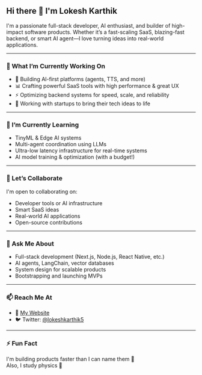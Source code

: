 ## Hi there 👋 I'm Lokesh Karthik

I'm a passionate full-stack developer, AI enthusiast, and builder of high-impact software products. Whether it’s a fast-scaling SaaS, blazing-fast backend, or smart AI agent—I love turning ideas into real-world applications.

---

### 🚀 What I’m Currently Working On

- 🧠 Building AI-first platforms (agents, TTS, and more)
- 📊 Crafting powerful SaaS tools with high performance & great UX
- ⚡ Optimizing backend systems for speed, scale, and reliability
- 🔧 Working with startups to bring their tech ideas to life

---

### 🌱 I’m Currently Learning

- TinyML & Edge AI systems  
- Multi-agent coordination using LLMs  
- Ultra-low latency infrastructure for real-time systems  
- AI model training & optimization (with a budget!)

---

### 🤝 Let’s Collaborate

I'm open to collaborating on:
- Developer tools or AI infrastructure  
- Smart SaaS ideas  
- Real-world AI applications  
- Open-source contributions

---

### 💬 Ask Me About

- Full-stack development (Next.js, Node.js, React Native, etc.)
- AI agents, LangChain, vector databases
- System design for scalable products
- Bootstrapping and launching MVPs

---

### 📫 Reach Me At

- 🔗 [My Website](https://loks.bearblog.dev/) <!-- Update this link if needed -->
- 🐦 Twitter: [@lokeshkarthik5](https://twitter.com/lokeshkarthik5)

---

### ⚡ Fun Fact

I'm building products faster than I can name them 🚀  
Also, I study physics 👀
